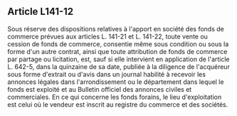 Article L141-12
----
Sous réserve des dispositions relatives à l'apport en société des fonds de
commerce prévues aux articles L. 141-21 et L. 141-22, toute vente ou cession de
fonds de commerce, consentie même sous condition ou sous la forme d'un autre
contrat, ainsi que toute attribution de fonds de commerce par partage ou
licitation, est, sauf si elle intervient en application de l'article L. 642-5,
dans la quinzaine de sa date, publiée à la diligence de l'acquéreur sous forme
d'extrait ou d'avis dans un journal habilité à recevoir les annonces légales
dans l'arrondissement ou le département dans lequel le fonds est exploité et au
Bulletin officiel des annonces civiles et commerciales. En ce qui concerne les
fonds forains, le lieu d'exploitation est celui où le vendeur est inscrit au
registre du commerce et des sociétés.
